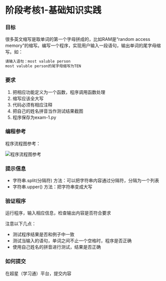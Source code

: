 # 阶段考核1-基础知识实践

### 目标
很多英文缩写是取单词的第一个字母拼成的，比如RAM是“random access memory”的缩写。编写一个程序，实现用户输入一段语句，输出单词的尾字母缩写。如：
```sh
请输入语句：most valuble person
most valuble person的尾字母缩写为TEN
```

### 要求
1. 把相应功能定义为一个函数，程序调用函数处理
2. 缩写应该全大写
3. 代码必须有相应注释
4. 把自己的姓名拼音当作测试结果截图
5. 程序保存为exam-1.py

### 编程参考
程序流程图参考：

![程序流程图参考](https://uinx1983.github.io/img/exam-1-cp.png)

### 提示信息
- 字符串.split(分隔符) 方法：可以把字符串内容通过分隔符，分隔为一个列表
- 字符串.upper() 方法：把字符串变成大写

### 验证程序
运行程序，输入相应信息，检查输出内容是否符合要求

注意以下几点：
- 测试程序结果是否和例子中一致
- 测试当输入的语句，单词之间不止一个空格时，程序是否正确
- 使用自己姓名的拼音进行测试，结果是否正确


### 如何提交
在超星（学习通）平台，提交内容